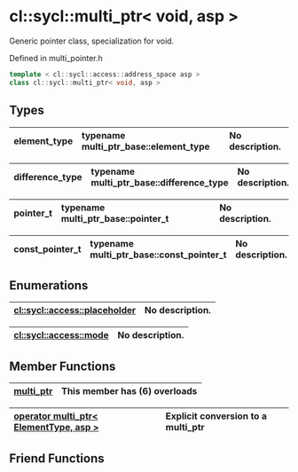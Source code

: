 # cl::sycl::multi_ptr< void, asp >

Generic pointer class, specialization for void. 

Defined in multi_pointer.h

```cpp
template < cl::sycl::access::address_space asp >
class cl::sycl::multi_ptr< void, asp >
```

## Types

| element_type | typename multi_ptr_base::element_type | No description. |
| :--- | :--- | :--- |

| difference_type | typename multi_ptr_base::difference_type | No description. |
| :--- | :--- | :--- |

| pointer_t | typename multi_ptr_base::pointer_t | No description. |
| :--- | :--- | :--- |

| const_pointer_t | typename multi_ptr_base::const_pointer_t | No description. |
| :--- | :--- | :--- |

## Enumerations

| [cl::sycl::access::placeholder](./enums/placeholder/README.md) | No description. |
| :--- | :--- |

| [cl::sycl::access::mode](./enums/mode/README.md) | No description. |
| :--- | :--- |

## Member Functions

| [multi_ptr](./functions/multi_ptr/README.md) | This member has (6) overloads |
| :--- | :--- |

| [operator multi_ptr< ElementType, asp >](./functions/operatormulti_ptr<ElementType,asp>/README.md) | Explicit conversion to a multi_ptr<ElementType>  |
| :--- | :--- |


## Friend Functions

